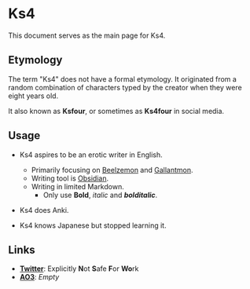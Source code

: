 # Ks4

This document serves as the main page for Ks4.

## Etymology

The term "Ks4" does not have a formal etymology. It originated from a random combination of characters typed by the creator when they were eight years old.

It also known as **Ksfour**, or sometimes as **Ks4four** in social media.

## Usage

- Ks4 aspires to be an erotic writer in English.
    - Primarily focusing on [Beelzemon](https://wikimon.net/Beelzebumon) and [Gallantmon](https://wikimon.net/Dukemon).
    - Writing tool is [Obsidian](https://obsidian.md/).
    - Writing in limited Markdown.
        - Only use **Bold**, *italic* and ***bolditalic***.

- Ks4 does Anki.
- Ks4 knows Japanese but stopped learning it.

## Links

- [**Twitter**](https://twitter.com/Ks4four): Explicitly **N**ot **S**afe **F**or **Wo**rk
- [**AO3**](https://archiveofourown.org/users/Ks4): *Empty*
